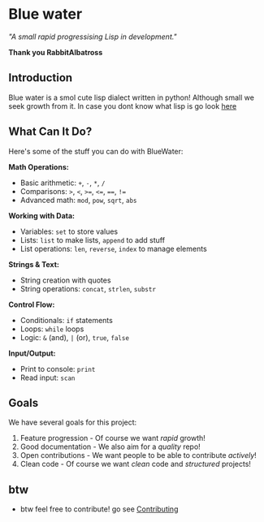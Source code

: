 # Blue water
_"A small rapid progressising Lisp in development."_

**Thank you RabbitAlbatross**
## Introduction
Blue water is a smol cute lisp dialect written in python! Although small we seek growth from it. In case you dont know what lisp is go look [here](https://en.wikipedia.org/wiki/Lisp_(programming_language))

## What Can It Do?
Here's some of the stuff you can do with BlueWater:

**Math Operations:**
- Basic arithmetic: `+`, `-`, `*`, `/`
- Comparisons: `>`, `<`, `>=`, `<=`, `==`, `!=`
- Advanced math: `mod`, `pow`, `sqrt`, `abs`

**Working with Data:**
- Variables: `set` to store values
- Lists: `list` to make lists, `append` to add stuff
- List operations: `len`, `reverse`, `index` to manage elements

**Strings & Text:**
- String creation with quotes
- String operations: `concat`, `strlen`, `substr`

**Control Flow:**
- Conditionals: `if` statements
- Loops: `while` loops
- Logic: `&` (and), `|` (or), `true`, `false`

**Input/Output:**
- Print to console: `print`
- Read input: `scan`

## Goals
We have several goals for this project:
 1. Feature progression - Of course we want _rapid_ growth!
 2. Good documentation - We also aim for a _quality_ repo!
 3. Open contributions - We want people to be able to contribute _actively_!
 4. Clean code - Of course we want _clean_ code and _structured_ projects!

 ## **btw**
  - btw feel free to contribute! go see [Contributing](docs/contributing.md)